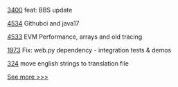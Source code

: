 
[3400](https://github.com/hyperledger/aries-framework-go/pull/3400) feat: BBS update

[4534](https://github.com/hyperledger/besu/pull/4534) Githubci and java17

[4533](https://github.com/hyperledger/besu/pull/4533) EVM Performance, arrays and old tracing

[1973](https://github.com/hyperledger/aries-cloudagent-python/pull/1973) Fix: web.py dependency - integration tests & demos

[324](https://github.com/hyperledger-labs/fabric-operations-console/pull/324) move english strings to translation file


[See more >>>](https://start-here.hyperledger.org/pull-requests)
